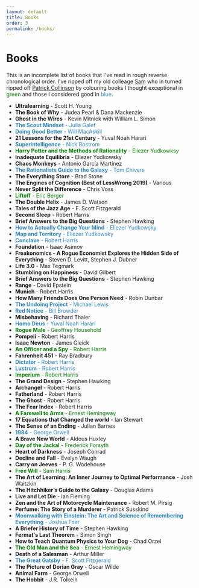 ```yaml
---
layout: default
title: Books
order: 3
permalink: /books/
---
```

# Books
This is an incomplete list of books that I've read in rough reverse chronological order. I've ripped off my old colleage [Sam](https://samringer.github.io/books/) who in turned ripped off [Patrick Collinson](https://patrickcollison.com/bookshelf) by colouring books I thought exceptional in <span style="color:green">green</span> and those I considered good in <span style="color:HSL(204, 62%, 47%)">blue</span>.

- **Ultralearning** - Scott H. Young
- **The Book of Why** - Judea Pearl & Dana Mackenzie
- **Ghost in the Wires** - Kevin Mitnick with William L. Simon
- <span style="color:HSL(204, 62%, 47%)">**The Scout Mindset** - Julia Galef</span>
- <span style="color:HSL(204, 62%, 47%)">**Doing Good Better** - Will MacAskill</span>
- **21 Lessons for the 21st Century** - Yuval Noah Harari
- <span style="color:HSL(204, 62%, 47%)">**Superintelligence** - Nick Bostrom</span>
- <span style="color:green">**Harry Potter and the Methods of Rationality** - Eliezer Yudkowksy</span>
- **Inadequate Equilibria** - Eliezer Yudkowsky
- **Chaos Monkeys** - Antonio García Martínez
- <span style="color:HSL(204, 62%, 47%)">**The Rationalists Guide to the Galaxy** - Tom Chivers</span>
- **The Everything Store** - Brad Stone
- **The Engines of Cognition (Best of LessWrong 2019)** - Various
- **Never Split the Difference** - Chris Voss
- <span style="color:green">**Liftoff** - Eric Berger</span>
- **The Double Helix** - James D. Watson
- **Tales of the Jazz Age** - F. Scott Fitzgerald
- **Second Sleep** - Robert Harris
- **Brief Answers to the Big Questions** - Stephen Hawking
- <span style="color:HSL(204, 62%, 47%)">**How to Actually Change Your Mind** - Eliezer Yudkowsky</span>
- <span style="color:HSL(204, 62%, 47%)">**Map and Territory** - Eliezer Yudkowsky</span>
- <span style="color:HSL(204, 62%, 47%)">**Conclave** - Robert Harris</span>
- **Foundation** - Isaac Asimov
- **Freakonomics - A Rogue Economist Explores the Hidden Side of Everything** - Steven D. Levitt, Stephen J. Dubner
- **Life 3.0** - Max Tegmark
- **Stumbling on Happiness** - David Gilbert
- **Brief Answers to the Big Questions** - Stephen Hawking
- **Range** - David Epstein
- **Munich** - Robert Harris
- **How Many Friends Does One Person Need** - Robin Dunbar
- <span style="color:HSL(204, 62%, 47%)">**The Undoing Project** - Michael Lewis</span>
- <span style="color:HSL(204, 62%, 47%)">**Red Notice** - Bill Browder</span>
- **Misbehaving** - Richard Thaler
- <span style="color:HSL(204, 62%, 47%)">**Homo Deus** - Yuval Noah Harari<span>
- <span style="color:green">**Rogue Male** - Geoffrey Household</span>
- **Pompeii** - Robert Harris
- **Isaac Newton** - James Gleick
- <span style="color:green">**An Officer and a Spy** - Robert Harris</span>
- **Fahrenheit 451** - Ray Bradbury
- <span style="color:HSL(204, 62%, 47%)">**Dictator** - Robert Harris</span>
- <span style="color:HSL(204, 62%, 47%)">**Lustrum** - Robert Harris</span>
- <span style="color:green">**Imperium** - Robert Harris</span>
- **The Grand Design** - Stephen Hawking
- **Archangel** - Robert Harris
- **Fatherland** - Robert Harris
- **The Ghost** - Robert Harris
- **The Fear Index** - Robert Harris
- <span style="color:green">**A Farewell to Arms** - Ernest Hemingway</span>
- **17 Equations that Changed the world** - Ian Stewart
- **The Sense of an Ending** - Julian Barnes
- <span style="color:HSL(204, 62%, 47%)">**1984** - George Orwell</span>
- **A Brave New World** - Aldous Huxley
- <span style="color:green">**Day of the Jackal** - Frederick Forsyth</span>
- **Heart of Darkness** - Joseph Conrad
- **Decline and Fall** - Evelyn Waugh
- **Carry on Jeeves** - P. G. Wodehouse
- <span style="color:green">**Free Will** - Sam Harris</span>
- **The Art of Learning: An Inner Journey to Optimal Performance** - Josh Waitzkin
- **The Hitchhiker’s Guide to the Galaxy** - Douglas Adams
- **Live and Let Die** - Ian Fleming
- **Zen and the Art of Motorcycle Maintenance** - Robert M. Pirsig
- **Perfume: The Story of a Murderer** - Patrick Susskind
- <span style="color:HSL(204, 62%, 47%)">**Moonwalking with Einstein: The Art and Science of Remembering Everything** - Joshua Foer</span>
- **A Briefer History of Time** - Stephen Hawking
- **Fermat's Last Theorem** - Simon Singh
- **How to Teach Quantum Physics to Your Dog** - Chad Orzel
- <span style="color:green">**The Old Man and the Sea** - Ernest Hemingway</span>
- **Death of a Salesman** - Arthur Miller
- <span style="color:HSL(204, 62%, 47%)">**The Great Gatsby** - F. Scott Fitzgerald</span>
- **The Picture of Dorian Gray** - Oscar Wilde
- **Animal Farm** - George Orwell
- **The Hobbit** - J.R. Tolkein
